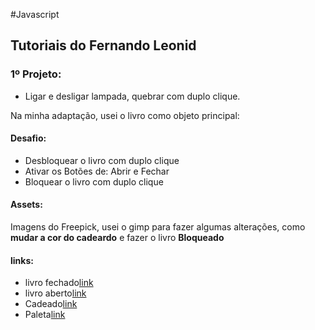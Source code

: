 #Javascript
## Tutoriais do Fernando Leonid

### 1º Projeto:
  - Ligar e desligar lampada, quebrar com duplo clique.

Na minha adaptação, usei o livro como objeto principal:
  #### Desafio:
   - Desbloquear o livro com duplo clique
   - Ativar os Botões de: Abrir e Fechar
   - Bloquear o livro com duplo clique

#### Assets:

  Imagens do Freepick, usei o gimp para fazer algumas alterações, como __mudar a cor do cadeardo__ e fazer o livro __Bloqueado__
  
  #### __links:__
  - livro fechado[link](https://br.freepik.com/psd-gratuitas/livro-marrom-isolado-com-sombra_18218954.htm)
  - livro aberto[link](https://br.freepik.com/psd-gratuitas/livro-marrom-isolado-com-sombra_18218954.htm)
  - Cadeado[link](https://br.freepik.com/psd-gratuitas/livro-marrom-isolado-com-sombra_18218954.htm)
  - Paleta[link](https://colorhunt.co/palette/f5eddccfd2cfa2b5bbeb1d36)
